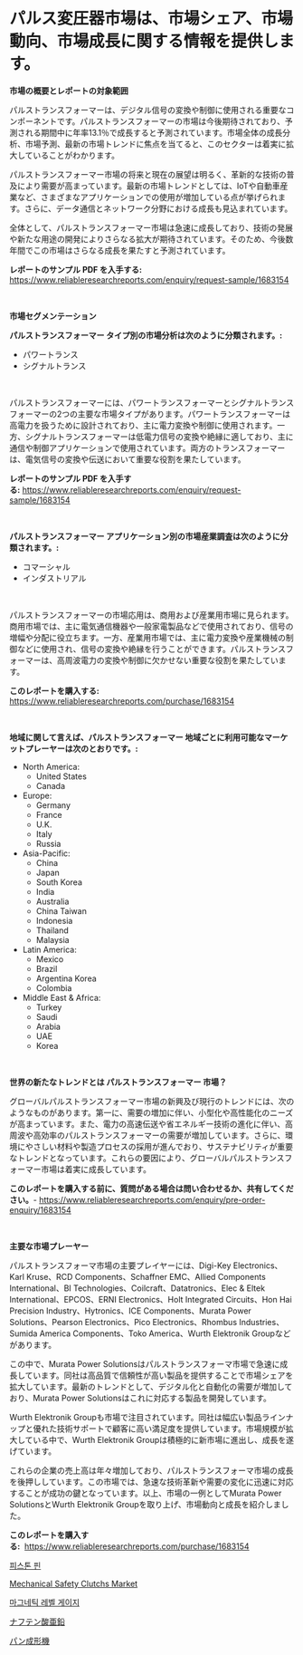 <p><h1>パルス変圧器市場は、市場シェア、市場動向、市場成長に関する情報を提供します。</h1></p><p><strong>市場の概要とレポートの対象範囲</strong></p>
<p><p>パルストランスフォーマーは、デジタル信号の変換や制御に使用される重要なコンポーネントです。パルストランスフォーマーの市場は今後期待されており、予測される期間中に年率13.1％で成長すると予測されています。市場全体の成長分析、市場予測、最新の市場トレンドに焦点を当てると、このセクターは着実に拡大していることがわかります。</p><p>パルストランスフォーマー市場の将来と現在の展望は明るく、革新的な技術の普及により需要が高まっています。最新の市場トレンドとしては、IoTや自動車産業など、さまざまなアプリケーションでの使用が増加している点が挙げられます。さらに、データ通信とネットワーク分野における成長も見込まれています。</p><p>全体として、パルストランスフォーマー市場は急速に成長しており、技術の発展や新たな用途の開発によりさらなる拡大が期待されています。そのため、今後数年間でこの市場はさらなる成長を果たすと予測されています。</p></p>
<p><strong>レポートのサンプル PDF を入手する:</strong> <a href="https://www.reliableresearchreports.com/enquiry/request-sample/1683154">https://www.reliableresearchreports.com/enquiry/request-sample/1683154</a></p>
<p>&nbsp;</p>
<p><strong>市場セグメンテーション</strong></p>
<p><strong>パルストランスフォーマー タイプ別の市場分析は次のように分類されます。:</strong></p>
<p><ul><li>パワートランス</li><li>シグナルトランス</li></ul></p>
<p>&nbsp;</p>
<p><p>パルストランスフォーマーには、パワートランスフォーマーとシグナルトランスフォーマーの2つの主要な市場タイプがあります。パワートランスフォーマーは高電力を扱うために設計されており、主に電力変換や制御に使用されます。一方、シグナルトランスフォーマーは低電力信号の変換や絶縁に適しており、主に通信や制御アプリケーションで使用されています。両方のトランスフォーマーは、電気信号の変換や伝送において重要な役割を果たしています。</p></p>
<p><strong>レポートのサンプル PDF を入手する:</strong>&nbsp;<a href="https://www.reliableresearchreports.com/enquiry/request-sample/1683154">https://www.reliableresearchreports.com/enquiry/request-sample/1683154</a></p>
<p>&nbsp;</p>
<p><strong> パルストランスフォーマー アプリケーション別の市場産業調査は次のように分類されます。:</strong></p>
<p><ul><li>コマーシャル</li><li>インダストリアル</li></ul></p>
<p>&nbsp;</p>
<p><p>パルストランスフォーマーの市場応用は、商用および産業用市場に見られます。商用市場では、主に電気通信機器や一般家電製品などで使用されており、信号の増幅や分配に役立ちます。一方、産業用市場では、主に電力変換や産業機械の制御などに使用され、信号の変換や絶縁を行うことができます。パルストランスフォーマーは、高周波電力の変換や制御に欠かせない重要な役割を果たしています。</p></p>
<p><strong>このレポートを購入する:</strong>&nbsp; <a href="https://www.reliableresearchreports.com/purchase/1683154">https://www.reliableresearchreports.com/purchase/1683154</a></p>
<p>&nbsp;</p>
<p><strong>地域に関して言えば、パルストランスフォーマー 地域ごとに利用可能なマーケットプレーヤーは次のとおりです。:</strong></p>
<p><ul>
    <li>
        North America:
        <ul>
            <li>United States</li>
            <li>Canada</li>
        </ul>
    </li>
    <li>
        Europe:
        <ul>
            <li>Germany</li>
            <li>France</li>
            <li>U.K.</li>
            <li>Italy</li>
            <li>Russia</li>
        </ul>
    </li>
    <li>
        Asia-Pacific:
        <ul>
            <li>China</li>
            <li>Japan</li>
            <li>South Korea</li>
            <li>India</li>
            <li>Australia</li>
            <li>China Taiwan</li>
            <li>Indonesia</li>
            <li>Thailand</li>
            <li>Malaysia</li>
        </ul>
    </li>
    <li>
        Latin America:
        <ul>
            <li>Mexico</li>
            <li>Brazil</li>
            <li>Argentina Korea</li>
            <li>Colombia</li>
        </ul>
    </li>
    <li>
        Middle East & Africa:
        <ul>
            <li>Turkey</li>
            <li>Saudi</li>
            <li>Arabia</li>
            <li>UAE</li>
            <li>Korea</li>
        </ul>
    </li>
    </ul></p>
<p>&nbsp;</p>
<p><strong>世界の新たなトレンドとは パルストランスフォーマー 市場？</strong></p>
<p><p>グローバルパルストランスフォーマー市場の新興及び現行のトレンドには、次のようなものがあります。第一に、需要の増加に伴い、小型化や高性能化のニーズが高まっています。また、電力の高速伝送や省エネルギー技術の進化に伴い、高周波や高効率のパルストランスフォーマーの需要が増加しています。さらに、環境にやさしい材料や製造プロセスの採用が進んでおり、サステナビリティが重要なトレンドとなっています。これらの要因により、グローバルパルストランスフォーマー市場は着実に成長しています。</p></p>
<p><strong>このレポートを購入する前に、質問がある場合は問い合わせるか、共有してください。</strong>- <a href="https://www.reliableresearchreports.com/enquiry/pre-order-enquiry/1683154">https://www.reliableresearchreports.com/enquiry/pre-order-enquiry/1683154</a></p>
<p>&nbsp;</p>
<p><strong>主要な市場プレーヤー</strong></p>
<p><p>パルストランスフォーマ市場の主要プレイヤーには、Digi-Key Electronics、Karl Kruse、RCD Components、Schaffner EMC、Allied Components International、BI Technologies、Coilcraft、Datatronics、Elec & Eltek International、EPCOS、ERNI Electronics、Holt Integrated Circuits、Hon Hai Precision Industry、Hytronics、ICE Components、Murata Power Solutions、Pearson Electronics、Pico Electronics、Rhombus Industries、Sumida America Components、Toko America、Wurth Elektronik Groupなどがあります。</p><p>この中で、Murata Power Solutionsはパルストランスフォーマ市場で急速に成長しています。同社は高品質で信頼性が高い製品を提供することで市場シェアを拡大しています。最新のトレンドとして、デジタル化と自動化の需要が増加しており、Murata Power Solutionsはこれに対応する製品を開発しています。</p><p>Wurth Elektronik Groupも市場で注目されています。同社は幅広い製品ラインナップと優れた技術サポートで顧客に高い満足度を提供しています。市場規模が拡大している中で、Wurth Elektronik Groupは積極的に新市場に進出し、成長を遂げています。</p><p>これらの企業の売上高は年々増加しており、パルストランスフォーマ市場の成長を後押ししています。この市場では、急速な技術革新や需要の変化に迅速に対応することが成功の鍵となっています。以上、市場の一例としてMurata Power SolutionsとWurth Elektronik Groupを取り上げ、市場動向と成長を紹介しました。</p></p>
<p><strong>このレポートを購入する:</strong>&nbsp;&nbsp;<a href="https://www.reliableresearchreports.com/purchase/1683154">https://www.reliableresearchreports.com/purchase/1683154</a></p>
<p><p><a href="https://github.com/vsnao330707/Market-Research-Report-List-1/blob/main/6118764191649.md">피스톤 핀</a></p><p><a href="https://view.publitas.com/reportprime-1/mechanical-safety-clutchs-market-centers-on-aspects-such-as-market-growth-market-share-market-opportunity-and-projected-forecasts-spanning-from-2023-to-2030/">Mechanical Safety Clutchs Market</a></p><p><a href="https://github.com/laholand/Market-Research-Report-List-2/blob/main/3280948191648.md">마그네틱 레벨 게이지</a></p><p><a href="https://medium.com/@mares423/%E4%BA%9C%E9%89%9B%E3%83%8A%E3%83%95%E3%83%86%E3%83%B3%E9%85%B8%E5%A1%A9%E5%B8%82%E5%A0%B4%E3%81%AE%E3%83%A1%E3%83%88%E3%83%AA%E3%82%AF%E3%82%B9%E3%82%92%E8%A7%A3%E8%AA%AD%E3%81%99%E3%82%8B-%E5%B8%82%E5%A0%B4%E3%82%B7%E3%82%A7%E3%82%A2-%E3%83%88%E3%83%AC%E3%83%B3%E3%83%89-%E3%81%8A%E3%82%88%E3%81%B3%E6%88%90%E9%95%B7%E3%83%91%E3%82%BF%E3%83%BC%E3%83%B3-26bcdc279b0d">ナフテン酸亜鉛</a></p><p><a href="https://medium.com/@demarcuskuhlman/%E3%83%91%E3%83%B3%E5%BD%A2%E6%88%90%E6%A9%9F%E3%81%AE%E5%B8%82%E5%A0%B4%E3%82%B7%E3%82%A7%E3%82%A2%E3%81%AE%E9%80%B2%E5%8C%96%E3%81%A8%E5%B8%82%E5%A0%B4%E6%88%90%E9%95%B7%E3%83%88%E3%83%AC%E3%83%B3%E3%83%892024%E5%B9%B4%E3%81%8B%E3%82%892031%E5%B9%B4%E3%81%BE%E3%81%A7-37a311b55d33">パン成形機</a></p></p>